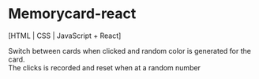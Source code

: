 # Memorycard-react
[HTML | CSS | JavaScript + React]

Switch between cards when clicked and random color is generated for the card. 
<br/>
The clicks is recorded and reset when at a random number 
